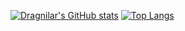 [![Dragnilar's GitHub stats](https://github-readme-stats.vercel.app/api?username=dragnilar&theme=tokyonight)](https://github.com/anuraghazra/github-readme-stats)
[![Top Langs](https://github-readme-stats.vercel.app/api/top-langs/?username=dragnilar&layout=donut&theme=tokyonight)](https://github.com/anuraghazra/github-readme-stats)
